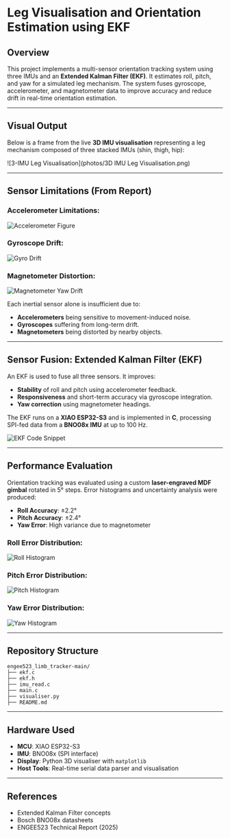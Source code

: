 # Leg Visualisation and Orientation Estimation using EKF

## Overview
This project implements a multi-sensor orientation tracking system using three IMUs and an **Extended Kalman Filter (EKF)**. It estimates roll, pitch, and yaw for a simulated leg mechanism. The system fuses gyroscope, accelerometer, and magnetometer data to improve accuracy and reduce drift in real-time orientation estimation.

---

## Visual Output

Below is a frame from the live **3D IMU visualisation** representing a leg mechanism composed of three stacked IMUs (shin, thigh, hip):

![3-IMU Leg Visualisation](photos/3D IMU Leg Visualisation.png)

---

## Sensor Limitations (From Report)

### Accelerometer Limitations:
![Accelerometer Figure](photos/ekf_fig_0_0.png)

### Gyroscope Drift:
![Gyro Drift](photos/ekf_fig_1_1.png)

### Magnetometer Distortion:
![Magnetometer Yaw Drift](photos/ekf_fig_2_0.png)

Each inertial sensor alone is insufficient due to:
- **Accelerometers** being sensitive to movement-induced noise.
- **Gyroscopes** suffering from long-term drift.
- **Magnetometers** being distorted by nearby objects.

---

## Sensor Fusion: Extended Kalman Filter (EKF)

An EKF is used to fuse all three sensors. It improves:
- **Stability** of roll and pitch using accelerometer feedback.
- **Responsiveness** and short-term accuracy via gyroscope integration.
- **Yaw correction** using magnetometer headings.

The EKF runs on a **XIAO ESP32-S3** and is implemented in **C**, processing SPI-fed data from a **BNO08x IMU** at up to 100 Hz.

![EKF Code Snippet](photos/ekf_fig_5_0.png)

---

## Performance Evaluation

Orientation tracking was evaluated using a custom **laser-engraved MDF gimbal** rotated in 5° steps. Error histograms and uncertainty analysis were produced:

- **Roll Accuracy**: ±2.2°
- **Pitch Accuracy**: ±2.4°
- **Yaw Error**: High variance due to magnetometer

### Roll Error Distribution:
![Roll Histogram](photos/ekf_fig_6_0.png)

### Pitch Error Distribution:
![Pitch Histogram](photos/ekf_fig_7_0.png)

### Yaw Error Distribution:
![Yaw Histogram](photos/ekf_fig_7_1.png)

---

## Repository Structure
```
engee523_limb_tracker-main/
├── ekf.c
├── ekf.h
├── imu_read.c
├── main.c
├── visualiser.py
├── README.md
```

---

## Hardware Used
- **MCU**: XIAO ESP32-S3
- **IMU**: BNO08x (SPI interface)
- **Display**: Python 3D visualiser with `matplotlib`
- **Host Tools**: Real-time serial data parser and visualisation

---

## References
- Extended Kalman Filter concepts
- Bosch BNO08x datasheets
- ENGEE523 Technical Report (2025)
